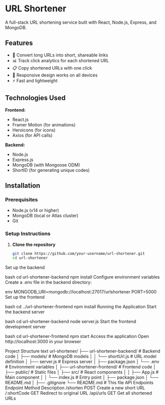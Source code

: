 # URL Shortener

A full-stack URL shortening service built with React, Node.js, Express, and MongoDB.

## Features

- 🔗 Convert long URLs into short, shareable links
- 📊 Track click analytics for each shortened URL
- 📋 Copy shortened URLs with one click
- 📱 Responsive design works on all devices
- ⚡ Fast and lightweight

## Technologies Used

**Frontend:**
- React.js
- Framer Motion (for animations)
- Heroicons (for icons)
- Axios (for API calls)

**Backend:**
- Node.js
- Express.js
- MongoDB (with Mongoose ODM)
- ShortID (for generating unique codes)

## Installation

### Prerequisites
- Node.js (v14 or higher)
- MongoDB (local or Atlas cluster)
- Git

### Setup Instructions

1. **Clone the repository**
   ```bash
   git clone https://github.com/your-username/url-shortener.git
   cd url-shortener
Set up the backend

bash
cd url-shortener-backend
npm install
Configure environment variables
Create a .env file in the backend directory:

env
MONGODB_URI=mongodb://localhost:27017/urlshortener
PORT=5000
Set up the frontend

bash
cd ../url-shortener-frontend
npm install
Running the Application
Start the backend server

bash
cd url-shortener-backend
node server.js
Start the frontend development server

bash
cd url-shortener-frontend
npm start
Access the application
Open http://localhost:3000 in your browser

Project Structure
text
url-shortener/
├── url-shortener-backend/       # Backend code
│   ├── models/                  # MongoDB models
│   │   └── shortUrl.js          # URL model definition
│   ├── server.js               # Express server
│   ├── package.json
│   └── .env                    # Environment variables
│
├── url-shortener-frontend/      # Frontend code
│   ├── public/                 # Static files
│   ├── src/                    # React components
│   │   ├── App.js              # Main component
│   │   └── index.js            # Entry point
│   ├── package.json
│   └── README.md
│
├── .gitignore
└── README.md                   # This file
API Endpoints
Endpoint	Method	Description
/shorten	POST	Create a new short URL
/:shortCode	GET	Redirect to original URL
/api/urls	GET	Get all shortened URLs
